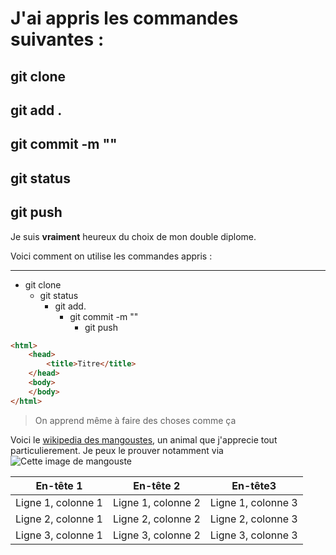 
# J'ai appris les commandes suivantes : 


## git clone
## git add . 
## git commit -m ""
## git status
## git push 

Je suis **vraiment** heureux du choix de mon double diplome.

Voici comment on utilise les commandes appris : 

----------

* git clone
    * git status
        * git add.
            * git commit -m ""
                * git push


```html
<html>
    <head>
        <title>Titre</title>
    </head>
    <body>
    </body>
</html>
```

> On apprend même à faire des choses comme ça

Voici le [wikipedia des mangoustes](/ "https://fr.wikipedia.org/wiki/Herpestidae"), un animal que j'apprecie tout particulierement.
Je peux le prouver notamment via ![Cette image de mangouste](https://www.terretous.com/wp-content/uploads/2014/05/basel_zoo_mangouste_jaune_44726_70603.jpg)


| En-tête 1  | En-tête 2  | En-tête3  |
| -----------| -----------| --------- |
| Ligne 1, colonne 1 | Ligne 1, colonne 2 | Ligne 1, colonne 3  |
| Ligne 2, colonne 1 | Ligne 2, colonne 2 | Ligne 2, colonne 3  |
| Ligne 3, colonne 1 | Ligne 3, colonne 2 | Ligne 3, colonne 3  |